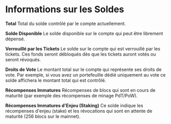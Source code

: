 # Informations sur les Soldes

**Total** Total du solde contrôlé par le compte actuellement.

**Solde Disponible** Le solde disponible sur le compte qui peut être librement dépensé.

**Verrouillé par les Tickets** Le solde sur le compte qui est verrouillé par les tickets. Ces fonds seront débloqués dès que les tickets auront votés ou seront révoqués.

**Droits de Vote** Le montant total sur le compte qui représente ses droits de vote. Par exemple, si vous avez un portefeuille dédié uniquement au vote ce solde affichera le montant total qui est contrôlé.

**Récompenses Immatures** Récompenses de blocs qui sont en cours de maturité (par exemple des récompenses de minage PdT/PoW).

**Récompenses Immatures d'Enjeu (Staking)** Ce solde indique les récompenses d'enjeu (stake) et les révocations qui sont en attente de maturité (256 blocs sur le mainnet).
